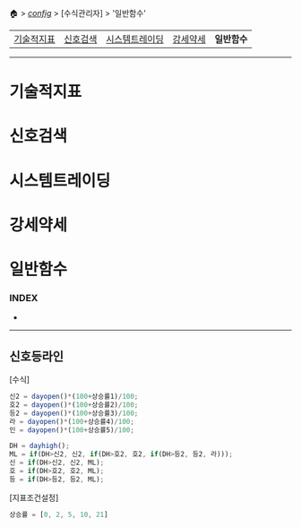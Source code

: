 🏠 > [_config_](./) > [수식관리자] > '일반함수' 

<table>
  <tr>
    <td><a href="formula01.md">기술적지표</a></td>
    <td><a href="formula02.md">신호검색</a></td>
    <td><a href="formula03.md">시스템트레이딩</a></td>
    <td><a href="formula04.md">강세약세</a></td>
    <td><b href="formula05.md">일반함수</b></td>
  </tr>
</table>

---
# 기술적지표
# 신호검색
# 시스템트레이딩
# 강세약세
# 일반함수

### INDEX
- []()

---

## 신호등라인

[수식]
```js
신2 = dayopen()*(100+상승률1)/100;
호2 = dayopen()*(100+상승률2)/100;
등2 = dayopen()*(100+상승률3)/100;
라 = dayopen()*(100+상승률4)/100;
인 = dayopen()*(100+상승률5)/100;

DH = dayhigh();
ML = if(DH>신2, 신2, if(DH>호2, 호2, if(DH>등2, 등2, 라)));
신 = if(DH>신2, 신2, ML);
호 = if(DH>호2, 호2, ML);
등 = if(DH>등2, 등2, ML);
```

[지표조건설정]
```js
상승률 = [0, 2, 5, 10, 21]
```


